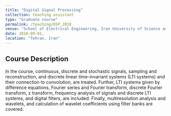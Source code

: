 ```yaml
---
title: "Digital Signal Processing"
collection: teaching assistant
type: "Graduate course"
permalink: /teaching/DSP_2018
venue: "School of Electrical Engineering, Iran University of Science and Technology"
date: 2018-09-01,
location: "Tehran, Iran"
---
```



Course Description
------

In the course, continuous, discrete and stochastic signals, sampling and reconstruction, and discrete linear time-invariant systems (LTI systems) and their connection 
to convolution, are treated. Further, LTI systems given by difference equations, Fourier series and Fourier transform, discrete Fourier transform, z transform, 
frequency analysis of signals and discrete LTI systems, and digital filters, are included. Finally, multiresolution analysis and wavelets, and calculation of wavelet
coefficients using filter banks are covered.
